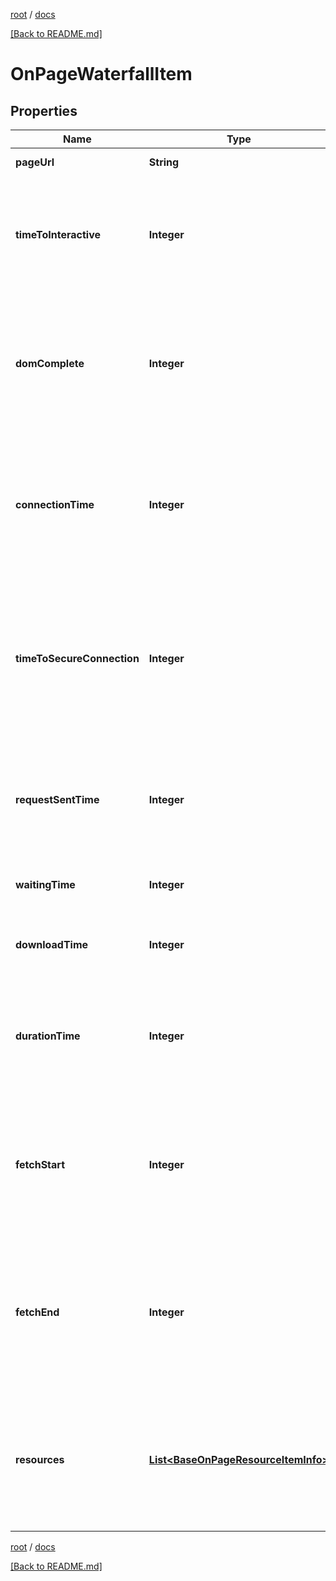 [root](./../ "root") / [docs](./ "docs")

[[Back to README.md]](./../README.md "[Back to README.md]")

# OnPageWaterfallItem

## Properties

| Name | Type | Description | Notes |
|------------ | ------------- | ------------- | -------------|
|**pageUrl** | **String** | URL of the page |  [optional] |
|**timeToInteractive** | **Integer** | Time To Interactive (TTI) metric the time it takes until the user can interact with a page (in milliseconds) |  [optional] |
|**domComplete** | **Integer** | time to load resources the time it takes until the page and all of its subresources are downloaded (in milliseconds) |  [optional] |
|**connectionTime** | **Integer** | time to connect to a server the time it takes until the connection with a server is established (in milliseconds) |  [optional] |
|**timeToSecureConnection** | **Integer** | time to establish a secure connection the time it takes until the secure connection with a server is established (in milliseconds) |  [optional] |
|**requestSentTime** | **Integer** | time to send a request to a server the time it takes until the request to a server is sent (in milliseconds) |  [optional] |
|**waitingTime** | **Integer** | time to first byte (TTFB) in milliseconds |  [optional] |
|**downloadTime** | **Integer** | time it takes for a browser to receive a response (in milliseconds) |  [optional] |
|**durationTime** | **Integer** | total time it takes until a browser receives a complete response from a server (in milliseconds) |  [optional] |
|**fetchStart** | **Integer** | time to start downloading the HTML resource the amount of time the browser needs to start downloading a page |  [optional] |
|**fetchEnd** | **Integer** | time to complete downloading the HTML resource the amount of time the browser needs to complete downloading a page |  [optional] |
|**resources** | [**List&lt;BaseOnPageResourceItemInfo&gt;**](BaseOnPageResourceItemInfo.md) | resource-specific timing contains separate arrays with timing for each resource found on the page |  [optional] |

[root](./../ "root") / [docs](./ "docs")

[[Back to README.md]](./../README.md "[Back to README.md]")